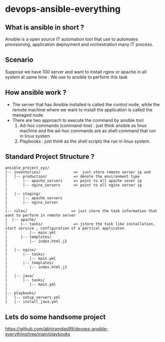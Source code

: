 # devops-ansible-everything

## What is ansible in short ? 
Ansible is a open source IT automation tool that use to automates provisioning, application deployment and orchestration many IT process.

## Scenario 
Suppose we have 100 server and want to install nginx or apache in all system at same time . We  use to ansible to perform this task

## How ansible work ?
- The server that has Ansible installed is called the control node, while the remote machine where we want to install the application is called the managed node.
- There are two approach to execute the command by ansible tool
  1) Ad-hoc commands (command-line) : just think ansible as linux machine and  the ad-hoc commands are as shell command that  run in linux system
  2) Playbooks : just think as the shell scripts the run in linux system.   

## Standard Project Structure ?
````git
ansible_project_xyz/
|-- inventories/               =>  just store remote server ip and 
|   |-- production/            => denote the environment type
|       |-- apache_servers     => point to all apache sever ip 
|       |-- nginx_servers      => point to all nginx server ip 
|
|   |-- staging/
|       |-- apache_servers
|       |-- nginx_server
|
|-- roles/                    => just store the task information that want to perform in remote server 
|  |-- apache/
|      |-- tasks/              => jstore the task like installation, start service , configuration of a partical applicaton 
|          |-- main.yml
|      |-- templates/
|          |-- index.html.j2
|
|   |-- nginx/
|       |-- tasks/
|          |-- main.yml
|       |-- templates/
|          |-- index.html.j2
|
|   |-- java/
|       |-- tasks/
|          |-- main.yml
|
|-- playbooks/
|   |-- setup_servers.yml
|   |-- install_java.yml 
````
## Lets do some handsome project  
https://github.com/abhiramdas99/devops-ansible-everything/tree/main/playbooks

    

